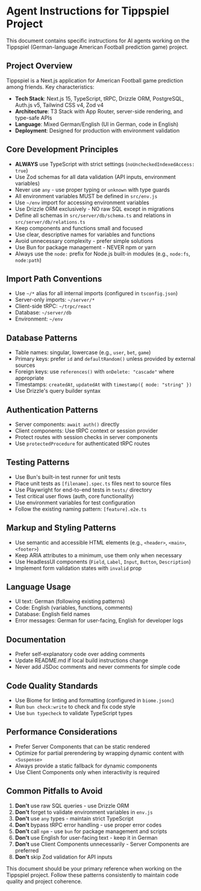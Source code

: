 # Agent Instructions for Tippspiel Project

This document contains specific instructions for AI agents working on the Tippspiel (German-language American Football prediction game) project.

## Project Overview

Tippspiel is a Next.js application for American Football game prediction among friends.
Key characteristics:
- **Tech Stack**: Next.js 15, TypeScript, tRPC, Drizzle ORM, PostgreSQL, Auth.js v5, Tailwind CSS v4, Zod v4
- **Architecture**: T3 Stack with App Router, server-side rendering, and type-safe APIs
- **Language**: Mixed German/English (UI in German, code in English)
- **Deployment**: Designed for production with environment validation

## Core Development Principles

- **ALWAYS** use TypeScript with strict settings (`noUncheckedIndexedAccess: true`)
- Use Zod schemas for all data validation (API inputs, environment variables)
- Never use `any` - use proper typing or `unknown` with type guards
- All environment variables MUST be defined in `src/env.js`
- Use `~/env` import for accessing environment variables
- Use Drizzle ORM exclusively - NO raw SQL except in migrations
- Define all schemas in `src/server/db/schema.ts` and relations in `src/server/db/relations.ts`
- Keep components and functions small and focused
- Use clear, descriptive names for variables and functions
- Avoid unnecessary complexity - prefer simple solutions
- Use Bun for package management - NEVER npm or yarn
- Always use the `node:` prefix for Node.js built-in modules (e.g., `node:fs`, `node:path`)

## Import Path Conventions
- Use `~/*` alias for all internal imports (configured in `tsconfig.json`)
- Server-only imports: `~/server/*`
- Client-side tRPC: `~/trpc/react`
- Database: `~/server/db`
- Environment: `~/env`

## Database Patterns

- Table names: singular, lowercase (e.g., `user`, `bet`, `game`)
- Primary keys: prefer `id` and `defaultRandom()` unless provided by external sources
- Foreign keys: use `references()` with `onDelete: "cascade"` where appropriate
- Timestamps: `createdAt`, `updatedAt` with `timestamp({ mode: "string" })`
- Use Drizzle's query builder syntax

## Authentication Patterns

- Server components: `await auth()` directly
- Client components: Use tRPC context or session provider
- Protect routes with session checks in server components
- Use `protectedProcedure` for authenticated tRPC routes

## Testing Patterns
- Use Bun's built-in test runner for unit tests
- Place unit tests as `[filename].spec.ts` files next to source files
- Use Playwright for end-to-end tests in `tests/` directory
- Test critical user flows (auth, core functionality)
- Use environment variables for test configuration
- Follow the existing naming pattern: `[feature].e2e.ts`

## Markup and Styling Patterns
- Use semantic and accessible HTML elements (e.g., `<header>`, `<main>`, `<footer>`)
- Keep ARIA attributes to a minimum, use them only when necessary
- Use HeadlessUI components (`Field`, `Label`, `Input`, `Button`, `Description`)
- Implement form validation states with `invalid` prop

## Language Usage
- UI text: German (following existing patterns)
- Code: English (variables, functions, comments)
- Database: English field names
- Error messages: German for user-facing, English for developer logs

## Documentation
- Prefer self-explanatory code over adding comments
- Update README.md if local build instructions change
- Never add JSDoc comments and never comments for simple code

## Code Quality Standards
- Use Biome for linting and formatting (configured in `biome.jsonc`)
- Run `bun check:write` to check and fix code style
- Use `bun typecheck` to validate TypeScript types

## Performance Considerations
- Prefer Server Components that can be static rendered
- Optimize for partial prerendering by wrapping dynamic content with `<Suspense>`
- Always provide a static fallback for dynamic components
- Use Client Components only when interactivity is required

## Common Pitfalls to Avoid

1. **Don't** use raw SQL queries - use Drizzle ORM
2. **Don't** forget to validate environment variables in `env.js`
3. **Don't** use `any` types - maintain strict TypeScript
4. **Don't** bypass tRPC error handling - use proper error codes
5. **Don't** call `npm` - use `bun` for package management and scripts
6. **Don't** use English for user-facing text - keep it in German
7. **Don't** use Client Components unnecessarily - Server Components are preferred
8. **Don't** skip Zod validation for API inputs

This document should be your primary reference when working on the Tippspiel project.
Follow these patterns consistently to maintain code quality and project coherence.
